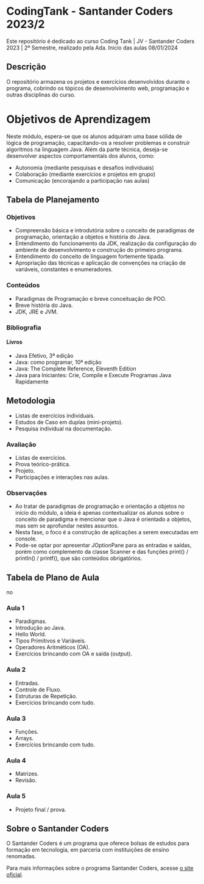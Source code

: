 # CodingTank - Santander Coders 2023/2

Este repositório é dedicado ao curso Coding Tank | JV - Santander Coders 2023 | 2º Semestre, realizado pela Ada.
Inicio das aulas 08/01/2024

## Descrição

O repositório armazena os projetos e exercícios desenvolvidos durante o programa, cobrindo os tópicos de desenvolvimento web, programação e outras disciplinas do curso.

# Objetivos de Aprendizagem

Neste módulo, espera-se que os alunos adquiram uma base sólida de lógica de programação, capacitando-os a resolver problemas e construir algoritmos na linguagem Java. Além da parte técnica, deseja-se desenvolver aspectos comportamentais dos alunos, como:

- Autonomia (mediante pesquisas e desafios individuais)
- Colaboração (mediante exercícios e projetos em grupo)
- Comunicação (encorajando a participação nas aulas)

## Tabela de Planejamento

### Objetivos

- Compreensão básica e introdutória sobre o conceito de paradigmas de programação, orientação a objetos e história do Java.
- Entendimento do funcionamento da JDK, realização da configuração do ambiente de desenvolvimento e construção do primeiro programa.
- Entendimento do conceito de linguagem fortemente tipada.
- Apropriação das técnicas e aplicação de convenções na criação de variáveis, constantes e enumeradores.


### Conteúdos

- Paradigmas de Programação e breve conceituação de POO.
- Breve história do Java.
- JDK, JRE e JVM.

### Bibliografia


#### Livros

- Java Efetivo, 3ª edição
- Java: como programar, 10ª edição
- Java: The Complete Reference, Eleventh Edition
- Java para Iniciantes: Crie, Compile e Execute Programas Java Rapidamente

## Metodologia

- Listas de exercícios individuais.
- Estudos de Caso em duplas (mini-projeto).
- Pesquisa individual na documentação.

### Avaliação

- Listas de exercícios.
- Prova teórico-prática.
- Projeto.
- Participações e interações nas aulas.

### Observações

- Ao tratar de paradigmas de programação e orientação a objetos no início do módulo, a ideia é apenas contextualizar os alunos sobre o conceito de paradigma e mencionar que o Java é orientado a objetos, mas sem se aprofundar nestes assuntos.
- Nesta fase, o foco é a construção de aplicações a serem executadas em console.
- Pode-se optar por apresentar JOptionPane para as entradas e saídas, porém como complemento da classe Scanner e das funções print() / println() / printf(), que são conteúdos obrigatórios.

## Tabela de Plano de Aula
no
### Aula 1

- Paradigmas.
- Introdução ao Java.
- Hello World.
- Tipos Primitivos e Variáveis.
- Operadores Aritméticos (OA).
- Exercícios brincando com OA e saída (output).

### Aula 2

- Entradas.
- Controle de Fluxo.
- Estruturas de Repetição.
- Exercícios brincando com tudo.

### Aula 3

- Funções.
- Arrays.
- Exercícios brincando com tudo.

### Aula 4

- Matrizes.
- Revisão.

### Aula 5

- Projeto final / prova.


## Sobre o Santander Coders

O Santander Coders é um programa que oferece bolsas de estudos para formação em tecnologia, em parceria com instituições de ensino renomadas.

Para mais informações sobre o programa Santander Coders, acesse [o site oficial](https://www.santandercoders.com.br/).
